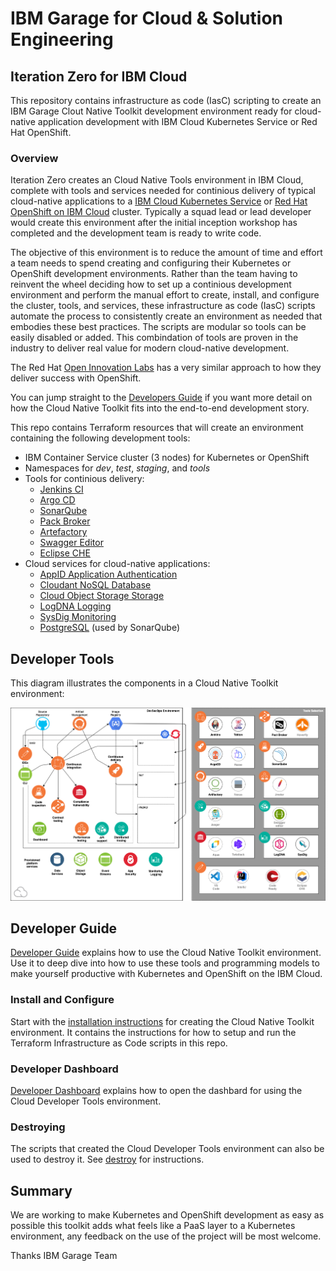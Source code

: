 # IBM Garage for Cloud & Solution Engineering
## Iteration Zero for IBM Cloud

This repository contains infrastructure as code (IasC) scripting to create an IBM Garage Clout Native Toolkit development  environment ready for cloud-native application development with IBM Cloud Kubernetes Service or Red Hat OpenShift. 

### Overview

Iteration Zero creates an Cloud Native Tools environment in IBM Cloud, complete with tools and services needed for continious delivery of typical cloud-native applications to a [IBM Cloud Kubernetes Service](https://cloud.ibm.com/docs/containers) or [Red Hat OpenShift on IBM Cloud](https://cloud.ibm.com/docs/openshift) cluster. Typically a squad lead or lead developer would create this environment after the initial inception workshop has completed and the development team is ready to write code.

The objective of this environment is to reduce the amount of time and effort a team needs to spend creating and configuring their Kubernetes or OpenShift development environments. Rather than the team having to reinvent the wheel deciding how to set up a continious development environment and perform the manual effort to create, install, and configure the cluster, tools, and services, these infrastructure as code (IasC) scripts automate the process to consistently create an environment as needed that embodies these best practices. The scripts are modular so tools can be easily disabled or added. This combindation of tools are proven in the industry to deliver real value for modern cloud-native development. 

The Red Hat [Open Innovation Labs](https://github.com/rht-labs/labs-ci-cd) has a very similar approach to how they deliver success with OpenShift.

You can jump straight to the [Developers Guide](https://ibm-garage-cloud.github.io/ibm-garage-developer-guide/) if you want more detail on how the Cloud Native Toolkit fits into the end-to-end development story.

This repo contains Terraform resources that will create an environment containing the following development tools:
- IBM Container Service cluster (3 nodes) for Kubernetes or OpenShift
- Namespaces for *dev*, *test*, *staging*, and *tools*
- Tools for continious delivery:
    - [Jenkins CI](https://jenkins.io/)
    - [Argo CD](https://argoproj.github.io/argo-cd/)
    - [SonarQube](https://www.sonarqube.org/) 
    - [Pack Broker](https://docs.pact.io/)
    - [Artefactory](https://jfrog.com/open-source/)
    - [Swagger Editor](https://editor.swagger.io/)
    - [Eclipse CHE](https://www.eclipse.org/che/)
-  Cloud services for cloud-native applications:
    - [AppID Application Authentication](https://cloud.ibm.com/docs/services/appid) 
    - [Cloudant NoSQL Database](https://cloud.ibm.com/docs/services/Cloudant)
    - [Cloud Object Storage Storage](https://cloud.ibm.com/docs/services/cloud-object-storage)
    - [LogDNA Logging](https://cloud.ibm.com/docs/services/Log-Analysis-with-LogDNA)
    - [SysDig Monitoring](https://cloud.ibm.com/docs/services/Monitoring-with-Sysdig)
    - [PostgreSQL](https://cloud.ibm.com/docs/services/databases-for-postgresql) (used by SonarQube)

## Developer Tools

This diagram illustrates the components in a Cloud Native Toolkit environment:

![Provisioned environment](./docs/images/catalyst-provisioned-environment.png)

## Developer Guide

[Developer Guide](https://ibm-garage-cloud.github.io/ibm-garage-developer-guide/) explains how to use the Cloud Native Toolkit environment.
Use it to deep dive into how to use these tools and programming models to make yourself productive with Kubernetes and OpenShift on the IBM Cloud.

### Install and Configure

Start with the [installation instructions](https://ibm-garage-cloud.github.io/ibm-garage-developer-guide/getting-started/overview) for creating the Cloud Native Toolkit environment. It contains the instructions for how to setup and run the Terraform Infrastructure as Code scripts in this repo.

### Developer Dashboard

[Developer Dashboard](https://ibm-garage-cloud.github.io/ibm-garage-developer-guide/getting-started/dashboard/)
explains how to open the dashbard for using the Cloud Developer Tools environment.

### Destroying

The scripts that created the Cloud Developer Tools environment can also be used to destroy it. See [destroy](https://ibm-garage-cloud.github.io/ibm-garage-developer-guide/getting-started/destroying/) for instructions.


## Summary

We are working to make Kubernetes and OpenShift development as easy as possible this toolkit adds what feels like a PaaS layer to a Kubernetes environment, any feedback on the use of the project will be most welcome.

Thanks IBM Garage Team

